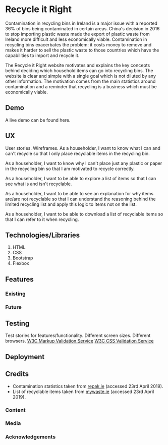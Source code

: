 # Recycle it Right
Contamination in recycling bins in Ireland is a major issue with a reported 36% of bins being contaminated in certain areas. China's decision in 2016 to stop importing plastic waste made the export of plastic waste from Ireland more difficult and less economically viable. Contamination in recycling bins exacerbates the problem: it costs money to remove and makes it harder to sell the plastic waste to those countries which have the capabilities to import and recycle it.

The Recycle it Right website motivates and explains the key concepts behind deciding which household items can go into recycling bins. The website is clear and simple with a single goal which is not diluted by any other information. The motivation comes from the main statistics around contamination and a reminder that recycling is a business which must be economically viable.

## Demo
A live demo can be found here.

## UX
User stories. Wireframes.
As a householder, I want to know what I can and can't recycle so that I only place recyclable items in the recycling bin.

As a householder, I want to know why I can't place just any plastic or paper in the recycling bin so that I am motivated to recycle correctly.

As a householder, I want to be able to explore a list of items so that I can see what is and isn't recyclable.

As a householder, I want to be able to see an explanation for why items are/are not recyclable so that I can understand the reasoning behind the limited recycling list and apply this logic to items not on the list.

As a householder, I want to be able to download a list of recyclable items so that I can refer to it when recycling.

## Technologies/Libraries
1. HTML
2. CSS
3. Bootstrap
4. Flexbox

## Features
### Existing
### Future

## Testing
Test stories for features/functionality. Different screen sizes. Different browsers.
[W3C Markup Validation Service](https://validator.w3.org/)
[W3C CSS Validation Service](https://jigsaw.w3.org/css-validator/)

## Deployment

## Credits
- Contamination statistics taken from [repak.ie](https://repak.ie/our-campaigns/news/save-our-nation-from-contamination/) (accessed 23rd April 2019).
- List of recyclable items taken from [mywaste.ie](https://www.mywaste.ie/what-to-do-with-my-recycling/) (accessed 23rd April 2019).

### Content
### Media
### Acknowledgements
